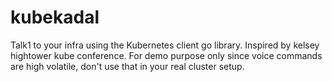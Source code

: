 # kubekadal

Talk1 to your infra using the Kubernetes client go library. Inspired by kelsey hightower kube conference. For demo purpose only since voice commands are high volatile, don't use that in your real cluster setup.
